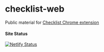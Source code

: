 # checklist-web
Public material for [Checklist Chrome extension]( 
https://chrome.google.com/webstore/detail/checklist-for-google-task/fibjmnmjpbbfidpemmpjbofecnkhbeno)


#### Site Status
[![Netlify Status](https://api.netlify.com/api/v1/badges/7241dbfc-1c4e-4402-b023-afba65c55cd0/deploy-status)](https://app.netlify.com/sites/awesome-chandrasekhar-80447b/deploys)
